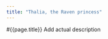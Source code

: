 ```yaml
---
title: "Thalia, the Raven princess"
---
```


#{{page.title}}
Add actual description
<!--A voluptuous lesbian wood elf, who-->